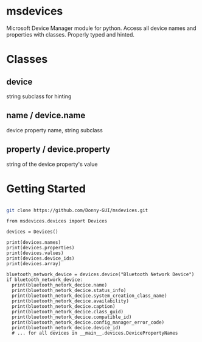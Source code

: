 # msdevices
Microsoft Device Manager module for python. Access all device names and properties with classes. 
Properly typed and hinted. 

# Classes 

## device 
string subclass for hinting

## name / device.name
device property name,  string subclass

## property / device.property
string of the device property's value


# Getting Started

```Bash

git clone https://github.com/Donny-GUI/msdevices.git

```

```Python3
from msdevices.devices import Devices

devices = Devices()

print(devices.names)
print(devices.properties)
print(devices.values)
print(devices.device_ids)
print(devices.array)

bluetooth_network_device = devices.device("Bluetooth Network Device")
if bluetooth_network_device:
  print(bluetooth_netork_decice.name)
  print(bluetooth_netork_decice.status_info)
  print(bluetooth_netork_decice.system_creation_class_name)
  print(bluetooth_netork_decice.availability)
  print(bluetooth_netork_decice.caption)
  print(bluetooth_netork_decice.class_guid)
  print(bluetooth_netork_decice.compatible_id)
  print(bluetooth_netork_decice.config_manager_error_code)
  print(bluetooth_netork_decice.device_id)
  # ... for all devices in __main__.devices.DevicePropertyNames

```
